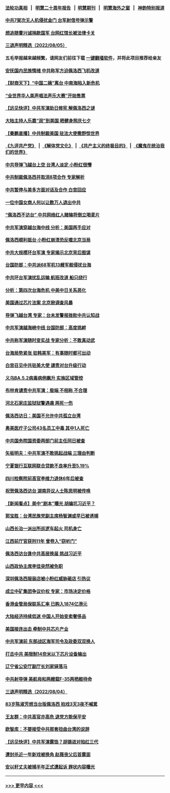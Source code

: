 #### [法轮功真相](https://github.com/gfw-breaker/truth/blob/master/README.md?t=0) &nbsp;&nbsp;|&nbsp;&nbsp; [明慧二十周年报告](https://github.com/gfw-breaker/mh-reports/blob/master/README.md?t=0) &nbsp;&nbsp;|&nbsp;&nbsp;[明慧期刊](https://github.com/gfw-breaker/mh-qikan) &nbsp;&nbsp;|&nbsp;&nbsp; [明慧海外之窗](https://github.com/gfw-breaker/mh-news/blob/master/README.md?t=0) &nbsp;&nbsp;|&nbsp;&nbsp; [神韵特别报道](https://github.com/gfw-breaker/mh-news/blob/master/shenyun.md?t=0)
#### [中共7架次无人机侵扰金门 台军射信号弹示警](../pages/nsc413/n13796772.md?t=08061351) 
#### [想追随曹兴诚捐款国军 台网红馆长被法律卡关](../pages/nsc413/n13796722.md?t=08061351) 
#### [三退声明精选（2022/08/05）](../pages/nsc413/n13796782.md?t=08061351) 
#### 五毛举报越来越频繁，请网友们前往下载 [一键翻墙软件](https://github.com/gfw-breaker/ssr-accounts)，并将此项目推荐给亲友
#### [安抚国内民族情绪 中共称军方迫佩洛西飞机改道](../pages/nsc413/n13796600.md?t=08061351) 
#### [【财商天下】“中国二姨”离台 中南海陷入新危机](../pages/nsc413/n13796698.md?t=08061351) 
#### [“全世界华人美声唱法声乐大赛”开始售票](../pages/nsc413/n13796723.md?t=08061351) 
#### [【远见快评】中共军演助日修宪 解佩洛西之谜](../pages/nsc413/n13796695.md?t=08061351) 
#### [大陆主持人乐嘉“润”到美国 晒健身照庆七夕](../pages/nsc413/n13796675.md?t=08061351) 
#### [【秦鹏直播】中共制裁美国 驻法大使撒野惊世界](../pages/nsc413/n13796673.md?t=08061351) 
#### [《九评共产党》](https://github.com/begood0513/9ping.md/blob/master/README.md) &nbsp;|&nbsp; [《解体党文化》](../../../../jtdwh.md/blob/master/README.md)  &nbsp;|&nbsp; [《共产主义的终极目的》](../../../../gczydzjmd.md/blob/master/README.md) &nbsp;|&nbsp; [《魔鬼在统治我们的世界》](../../../../mgztzwmdsj.md/blob/master/README.md) 
#### [中共导弹飞越台上空 台湾人淡定 小粉红很懵](../pages/nsc413/n13796390.md?t=08061351) 
#### [中共制裁佩洛西并取消8项合作 专家解析](../pages/nsc413/n13796508.md?t=08061351) 
#### [中共暂停与美多方面对话及合作 白宫回应](../pages/nsc413/n13796660.md?t=08061351) 
#### [一位中国女商人何以让数万人退出中共](../pages/nsc413/n13795903.md?t=08061351) 
#### [“佩洛西不访台” 中共网络红人赌输将倒立喝麦片](../pages/nsc413/n13796636.md?t=08061351) 
#### [中共军演穿越台海中线 分析：美国两手应对](../pages/nsc413/n13796383.md?t=08061351) 
#### [佩洛西顺利抵台 小粉红崩溃恐反噬北京当局](../pages/nsc413/n13796449.md?t=08061351) 
#### [中共大规模环台军演 专家揭示北京背后图谋](../pages/nsc413/n13796523.md?t=08061351) 
#### [台国防部：中共派68军机13艘军舰侵扰台海](../pages/nsc413/n13796455.md?t=08061351) 
#### [中共环台军演扰乱运输 航班改道 船只绕行](../pages/nsc413/n13796504.md?t=08061351) 
#### [分析：第四次台海危机 中美中日关系恶化](../pages/nsc413/n13796495.md?t=08061351) 
#### [美国通过芯片法案 北京掀调查风暴](../pages/nsc413/n13796506.md?t=08061351) 
#### [导弹飞越台湾 专家：台未发警报挫败中共认知战](../pages/nsc413/n13796119.md?t=08061351) 
#### [中共军演越海峡中线 台国防部：高度挑衅](../pages/nsc413/n13796120.md?t=08061351) 
#### [中共称军演随时变实战 专家分析：不敢真动武](../pages/nsc413/n13796365.md?t=08061351) 
#### [台海局势紧张 驻韩美军：有事随时都可出动](../pages/nsc413/n13796391.md?t=08061351) 
#### [白宫召见中共驻美大使 谴责对台升级行动](../pages/nsc413/n13796385.md?t=08061351) 
#### [义乌BA.5.2病毒病例飙升 实施区域管控](../pages/nsc413/n13796320.md?t=08061351) 
#### [布林肯谴责中共军演：极端 不相称 不合理](../pages/nsc413/n13796366.md?t=08061351) 
#### [河北石家庄监狱狱警遇袭 两死一伤](../pages/nsc413/n13796296.md?t=08061351) 
#### [佩洛西访日：美国不允许中共孤立台湾](../pages/nsc413/n13796343.md?t=08061351) 
#### [奥美医疗子公司43名员工中毒 其中1人死亡](../pages/nsc413/n13796275.md?t=08061351) 
#### [中共国务院国资委两部门前主任同日被查](../pages/nsc413/n13796321.md?t=08061351) 
#### [矢板明夫：中共军演不敢挑起战端 三理由判断](../pages/nsc413/n13796199.md?t=08061351) 
#### [宁夏银行互联网联合贷款不良率升至5.19%](../pages/nsc413/n13796222.md?t=08061351) 
#### [四川检察院前高官李维力退休6年后被查](../pages/nsc413/n13796239.md?t=08061351) 
#### [祝贺佩洛西访台 湖南异议人士陈思明被传唤](../pages/nsc413/n13796220.md?t=08061351) 
#### [【新闻看点】美中“剧本”曝光 胡编坑习近平？](../pages/nsc413/n13795860.md?t=08061351) 
#### [郭宝胜：台湾民族党副主席杨智渊或早已被诱捕](../pages/nsc413/n13796167.md?t=08061351) 
#### [山西长治一派出所巡逻车起火 司机身亡](../pages/nsc413/n13796204.md?t=08061351) 
#### [江西前厅官获刑11年 曾卷入“窃听门”](../pages/nsc413/n13796187.md?t=08061351) 
#### [佩洛西访台逢中共高层换届 挑战习近平](../pages/nsc413/n13796168.md?t=08061351) 
#### [山西政协主席李佳突然被免职](../pages/nsc413/n13796166.md?t=08061351) 
#### [深圳佩洛西服装店被小粉红威胁砸店 引热议](../pages/nsc413/n13796136.md?t=08061351) 
#### [成立中矿集团争议价权 专家：市场决定价格](../pages/nsc413/n13796143.md?t=08061351) 
#### [香港金管局保联系汇率 已购入1874亿港元](../pages/nsc413/n13796058.md?t=08061351) 
#### [大陆经济持续低迷 中国人开始变卖奢侈品](../pages/nsc413/n13796101.md?t=08061351) 
#### [美国接连出击 牵制中共芯片产业](../pages/nsc413/n13795971.md?t=08061351) 
#### [中共军演前 东部战区海军司令及政委双双换人](../pages/nsc413/n13795932.md?t=08061351) 
#### [打击中共 美限制14奈米以下芯片设备输出](../pages/nsc413/n13795907.md?t=08061351) 
#### [辽宁省公安厅副厅长刘家铎落马](../pages/nsc413/n13795945.md?t=08061351) 
#### [中共射导弹 美航母和两艘载F-35两栖舰待命](../pages/nsc413/n13795926.md?t=08061351) 
#### [三退声明精选（2022/08/04）](../pages/nsc413/n13796030.md?t=08061351) 
#### [83岁陈淑芳想当台版佩洛西 拍戏3天3夜不喊累](../pages/nsc413/n13795874.md?t=08061351) 
#### [王友群：中共高官亦高危 退党方能保平安](../pages/nsc413/n13795881.md?t=08061351) 
#### [欧智库：不要接受中共那套扭曲台湾的说辞](../pages/nsc413/n13795852.md?t=08061351) 
#### [【远见快评】中共军演露馅？胡锡进对掐红三代](../pages/nsc413/n13795871.md?t=08061351) 
#### [遭封杀近一年新戏被换角 赵薇丧父后首露面](../pages/nsc413/n13795818.md?t=08061351) 
#### [安以轩丈夫被捕半年正式遭起诉 罪状内容曝光](../pages/nsc413/n13795771.md?t=08061351) 

----
#### [ >>> 更早内容 <<< ](../indexes/nsc413-earlier.md)
